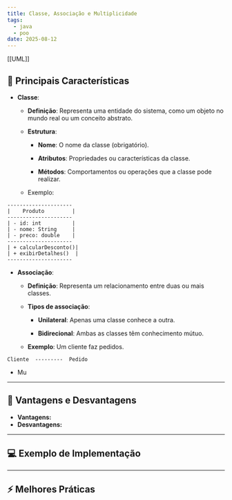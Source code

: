 ```yaml
---
title: Classe, Associação e Multiplicidade
tags:
  - java
  - poo
date: 2025-08-12
---
```

[[UML]]
## 📝 Principais Características

- **Classe**:
	- **Definição**:
		Representa uma entidade do sistema, como um objeto no mundo real ou um conceito abstrato.
		
	- **Estrutura**:
		- **Nome**: O nome da classe (obrigatório).
		  
		- **Atributos**: Propriedades ou características da classe.
		  
		- **Métodos**: Comportamentos ou operações que a classe pode realizar.
		  
	- Exemplo:
``` plaintext
---------------------
|    Produto         |
---------------------
| - id: int          |
| - nome: String     |
| - preco: double    |
---------------------
| + calcularDesconto()|
| + exibirDetalhes()  |
---------------------

```

- **Associação**:
	- **Definição**:
		Representa um relacionamento entre duas ou mais classes.
		
	- **Tipos de associação**:
		- **Unilateral**: Apenas uma classe conhece a outra.
		  
		- **Bidirecional**: Ambas as classes têm conhecimento mútuo.
		  
	- **Exemplo**: Um cliente faz pedidos.
```plaintext
Cliente  ---------  Pedido
```

- Mu
---

## 🧩 Vantagens e Desvantagens

- **Vantagens:**
- **Desvantagens:**

---

## 💻 Exemplo de Implementação

---

## ⚡ Melhores Práticas
